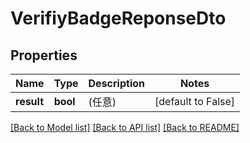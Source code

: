 # VerifiyBadgeReponseDto

## Properties
Name | Type | Description | Notes
------------ | ------------- | ------------- | -------------
**result** | **bool** | (任意)  | [default to False]

[[Back to Model list]](../README.md#documentation-for-models) [[Back to API list]](../README.md#documentation-for-api-endpoints) [[Back to README]](../README.md)

